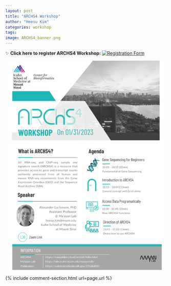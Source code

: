 ```yaml
---
layout: post
title: "ARCHS4 Workshop"
author: "Heesu Kim"
categories: workshop
tags: 
image: ARCHS4_banner.png
---
```


✨ **Click here to register ARCHS4 Workshop:**  <a href="https://forms.gle/dybLurJnfERRmExB8"><img alt="Registration Form" height="40" width="139" src="https://kstatic.googleusercontent.com/files/9f04faac24aed8bf8fb381029de951128d1d36373f89675265a6654d0c47b74b2d83a26b68b834ce2eea3bfe8001966f76895888138f135a81d099fc207c73bb"  /></a> 

[![ARCHS4 flyer](./assets/img/ARCHS4_draft.png)](https://maayanlab.cloud/archs4/)

{% include comment-section.html url=page.url %}
